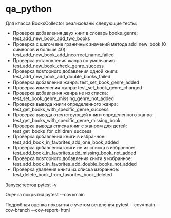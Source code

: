 # qa_python
Для класса BooksCollector реализованы следующие тесты:

* Проверка добавления двух книг в словарь books_genre: test_add_new_book_add_two_books
* Проверка с шагом вне граничных значений метода add_new_book (0 символов и больше 40): test_add_new_book_add_incorrect_name_failed
* Проверка установления жанра по умолчанию: test_add_new_book_check_genre_success
* Проверка повторного добавления одной книги: test_add_new_book_add_double_books_failed
* Проверка добавления жанра: test_set_book_genre_added
* Проверка изменения жанра: test_set_book_genre_changed
* Проверка добавления жанра не из списка: test_set_book_genre_missing_genre_not_added
* Проверка вывода книги определенного жанра: test_get_books_with_specific_genre_success
* Проверка вывода отсутствующей книги определенного жанра: test_get_books_with_specific_genre_missing_book
* Проверка вывода списка книг с жанром для детей: test_get_books_for_children_success
* Проверка добавления книги в избранное: test_add_book_in_favorites_add_one_book_added
* Проверка добавления книги не из списка в избранное: test_add_book_in_favorites_add_missing_book_not_added
* Проверка повторного добавления книги в избранное: test_add_book_in_favorites_add_double_books_not_added
* Проверка удаления книги из списка избранное: test_delete_book_from_favorites_book_deleted

Запуск тестов
pytest -v

Оценка покрытия
pytest --cov=main

Подробная оценка покрытия с учетом ветвления
pytest --cov=main --cov-branch --cov-report=html